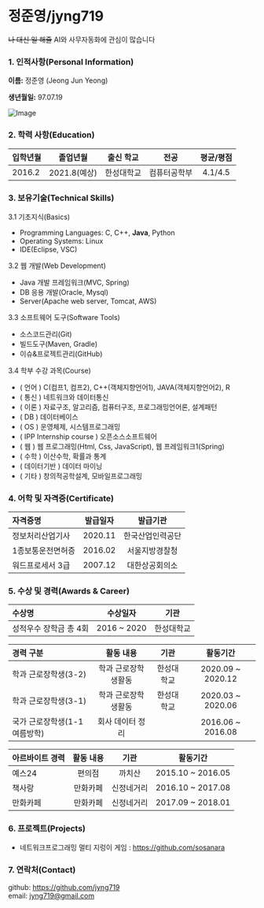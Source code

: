 # 정준영/jyng719

~~나 대신 일 해줄~~ AI와 사무자동화에 관심이 많습니다

### 1. 인적사항(Personal Information)  

  **이름:** 정준영 (Jeong Jun Yeong)
  
  **생년월일:** 97.07.19  

  ![Image](https://github.com/jyng719/Resume/blob/master/image/JeongJunYeong.JPG)
  
### 2. 학력 사항(Education)  

| 입학년월 | 졸업년월 | 출신 학교 |전공 | 평균/평점 | 
| :---         |     :---:      |        :---:   |    :---:      | :---:       |  
| 2016.2 | 2021.8(예상) | 한성대학교   |컴퓨터공학부 | 4.1/4.5 |

### 3. 보유기술(Technical Skills)

3.1  기초지식(Basics)
* Programming Languages: C, C++, __Java__, Python
* Operating Systems: Linux
* IDE(Eclipse, VSC)

3.2 웹 개발(Web Development)
* Java 개발 프레임워크(MVC, Spring)
* DB 응용 개발(Oracle, Mysql)
* Server(Apache web server, Tomcat, AWS)

3.3 소프트웨어 도구(Software Tools)
* 소스코드관리(Git)
* 빌드도구(Maven, Gradle)
* 이슈&프로젝트관리(GitHub)

3.4 학부 수강 과목(Course)
* ( 언어 ) C(컴프1, 컴프2), C++(객체지향언어1), JAVA(객체지향언어2), R
* ( 통신 ) 네트워크와 데이터통신 
* ( 이론 ) 자료구조, 알고리즘, 컴퓨터구조, 프로그래밍언어론, 설계패턴
* ( DB ) 데이터베이스
* ( OS ) 운영체제, 시스템프로그래밍
* ( IPP Internship course ) 오픈소스소프트웨어
* ( 웹 ) 웹 프로그래밍(Html, Css, JavaScript), 웹 프레임워크1(Spring)
* ( 수학 ) 이산수학, 확률과 통계
* ( 데이터기반 ) 데이터 마이닝
* ( 기타 ) 창의적공학설계, 모바일프로그래밍

### 4. 어학 및 자격증(Certificate)
| 자격증명 | 발급일자  | 발급기관|
| :---         |     :---:      |         :---:   | 
| 정보처리산업기사 | 2020.11 | 한국산업인력공단 | 
| 1종보통운전면허증 | 2016.02 | 서울지방경찰청 | 
| 워드프로세서 3급 | 2007.12 | 대한상공회의소 | 

### 5. 수상 및 경력(Awards & Career)

| 수상명 | 수상일자 | 기관 |
| :---         |     :---:      |         :---:    |
| 성적우수 장학금 총 4회  | 2016 ~ 2020    | 한성대학교   |


| 경력 구분 | 활동 내용 | 기관 |활동기간 |
| :---         |     :---:      |        :---:   |    :---:      | 
| 학과 근로장학생(3-2) | 학과 근로장학생활동 | 한성대학교 |2020.09 ~ 2020.12  |
| 학과 근로장학생(3-1) | 학과 근로장학생활동 | 한성대학교 |2020.03 ~ 2020.06  |
| 국가 근로장학생(1-1여름방학) | 회사 데이터 정리 | | 2016.06 ~ 2016.08  |


| 아르바이트 경력 | 활동 내용 | 기관 |활동기간 |
| :---         |     :---:      |        :---:   |    :---:      | 
| 예스24 | 편의점 | 까치산 |2015.10 ~ 2016.05  |
| 책사랑 | 만화카페 | 신정네거리 |2016.10 ~ 2017.08  |
| 만화카페 | 만화카페 | 신정네거리 |2017.09 ~ 2018.01  |

### 6. 프로젝트(Projects)
* 네트워크프로그래밍 멀티 지렁이 게임 : https://github.com/sosanara

### 7. 연락처(Contact)
github: https://github.com/jyng719  
email: jyng719@gmail.com

